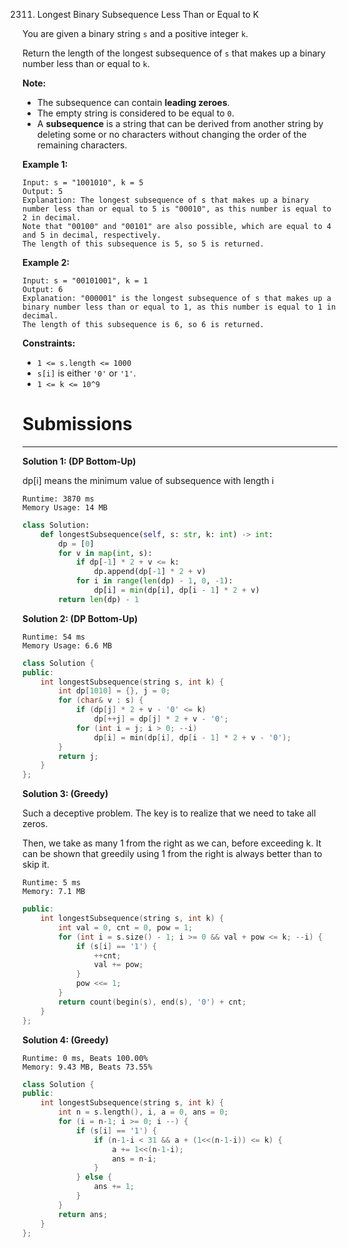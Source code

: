 2311. Longest Binary Subsequence Less Than or Equal to K

You are given a binary string `s` and a positive integer `k`.

Return the length of the longest subsequence of `s` that makes up a binary number less than or equal to `k`.

**Note:**

* The subsequence can contain **leading zeroes**.
* The empty string is considered to be equal to `0`.
* A **subsequence** is a string that can be derived from another string by deleting some or no characters without changing the order of the remaining characters.
 

**Example 1:**
```
Input: s = "1001010", k = 5
Output: 5
Explanation: The longest subsequence of s that makes up a binary number less than or equal to 5 is "00010", as this number is equal to 2 in decimal.
Note that "00100" and "00101" are also possible, which are equal to 4 and 5 in decimal, respectively.
The length of this subsequence is 5, so 5 is returned.
```

**Example 2:**
```
Input: s = "00101001", k = 1
Output: 6
Explanation: "000001" is the longest subsequence of s that makes up a binary number less than or equal to 1, as this number is equal to 1 in decimal.
The length of this subsequence is 6, so 6 is returned.
```

**Constraints:**

* `1 <= s.length <= 1000`
* `s[i]` is either `'0'` or `'1'`.
* `1 <= k <= 10^9`

# Submissions
---
**Solution 1: (DP Bottom-Up)**

dp[i] means the minimum value of subsequence with length i

```
Runtime: 3870 ms
Memory Usage: 14 MB
```
```python
class Solution:
    def longestSubsequence(self, s: str, k: int) -> int:
        dp = [0]
        for v in map(int, s):
            if dp[-1] * 2 + v <= k:
                dp.append(dp[-1] * 2 + v)
            for i in range(len(dp) - 1, 0, -1):
                dp[i] = min(dp[i], dp[i - 1] * 2 + v)
        return len(dp) - 1
```

**Solution 2: (DP Bottom-Up)**
```
Runtime: 54 ms
Memory Usage: 6.6 MB
```
```c++
class Solution {
public:
    int longestSubsequence(string s, int k) {
        int dp[1010] = {}, j = 0;
        for (char& v : s) {
            if (dp[j] * 2 + v - '0' <= k)
                dp[++j] = dp[j] * 2 + v - '0';
            for (int i = j; i > 0; --i)
                dp[i] = min(dp[i], dp[i - 1] * 2 + v - '0');
        }
        return j;
    }
};
```

**Solution 3: (Greedy)**

Such a deceptive problem. The key is to realize that we need to take all zeros.

Then, we take as many 1 from the right as we can, before exceeding k. It can be shown that greedily using 1 from the right is always better than to skip it.

```
Runtime: 5 ms
Memory: 7.1 MB
```
```c++
public:
    int longestSubsequence(string s, int k) {
        int val = 0, cnt = 0, pow = 1;
        for (int i = s.size() - 1; i >= 0 && val + pow <= k; --i) {
            if (s[i] == '1') {
                ++cnt;
                val += pow;
            }
            pow <<= 1;
        }
        return count(begin(s), end(s), '0') + cnt;
    }
};
```

**Solution 4: (Greedy)**
```
Runtime: 0 ms, Beats 100.00%
Memory: 9.43 MB, Beats 73.55%
```
```c++
class Solution {
public:
    int longestSubsequence(string s, int k) {
        int n = s.length(), i, a = 0, ans = 0;
        for (i = n-1; i >= 0; i --) {
            if (s[i] == '1') {
                if (n-1-i < 31 && a + (1<<(n-1-i)) <= k) {
                    a += 1<<(n-1-i);
                    ans = n-i;
                }
            } else {
                ans += 1;
            }
        }
        return ans;
    }
};
```
